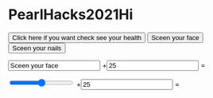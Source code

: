 # PearlHacks2021Hi
<button id='btn1' type="button" onclick="function1()"> Click here if you want check see your health</button>
<button id='btn2' type="button" onclick="function2()">Sceen your face</button>
<button id='bt3' type="button" onclick="function3()">Sceen your nails</button>
</div>

<form oninput="x.value=parseInt(a.value)+parseInt(b.value)">
  <input type="button id='btn2="a" value="Sceen your face">
  +<input type="number" id="b" value="25">
  =<output name="x" for="a b"></output>
</form>

<form oninput="x.value=parseInt(a.value)+parseInt(b.value)">
  <input type="range" id="a" value="50">
  +<input type="number" id="b" value="25">
  =<output name="x" for="a b"></output>
</form>
